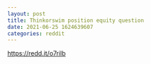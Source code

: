 ```yaml
--- 
layout: post 
title: Thinkorswim position equity question 
date: 2021-06-25 1624639607 
categories: reddit 
--- 
```

https://redd.it/o7rilb